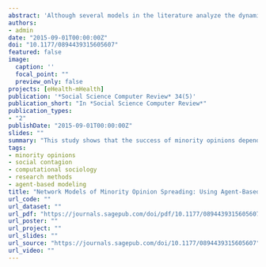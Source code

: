 ```yaml
---
abstract: 'Although several models in the literature analyze the dynamics of opinion formation, less attention has been paid to explain how the structure of social networks and their contextual circumstances can influence the course of minority public opinions. This work aims to pose three basic questions: (1) how the structure of social networks can affect the spread of minority opinion, (2) how committed agents influence this process, and (3) how mass media action, as a contextual factor, can vary different agents’ opinions and network composition. Agent-based modeling is used to create a network model of preferential attachment to explore how phenomena of minority opinion spreading can evolve under different simulated scenarios. This study shows that the success of minority opinions depends on network structure and composition and thus on external factors such as mass media action that can mediate the strength of these internal determinants. Although people tend to remain silent when they feel that their opinions are in the minority, our findings suggest that prevailing majority opinion may be promptly replaced by what was formerly minority opinion if core agents in the network structure and/or external sources support this view.'
authors:
- admin
date: "2015-09-01T00:00:00Z"
doi: "10.1177/0894439315605607"
featured: false
image:
  caption: ''
  focal_point: ""
  preview_only: false
projects: [eHealth-mHealth]
publication: '*Social Science Computer Review* 34(5)'
publication_short: "In *Social Science Computer Review*"
publication_types:
- "2"
publishDate: "2015-09-01T00:00:00Z"
slides: ""
summary: "This study shows that the success of minority opinions depends on network structure and composition and thus on external factors such as mass media action that can mediate the strength of these internal determinants."
tags:
- minority opinions
- social contagion
- computational sociology
- research methods
- agent-based modeling
title: "Network Models of Minority Opinion Spreading: Using Agent-Based Modeling to Study Possible Scenarios of Social Contagion"
url_code: ""
url_dataset: ""
url_pdf: "https://journals.sagepub.com/doi/pdf/10.1177/0894439315605607"
url_poster: ""
url_project: ""
url_slides: ""
url_source: "https://journals.sagepub.com/doi/10.1177/0894439315605607"
url_video: ""
---
```

